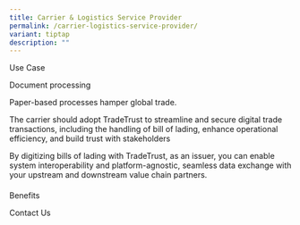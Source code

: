 ```yaml
---
title: Carrier & Logistics Service Provider
permalink: /carrier-logistics-service-provider/
variant: tiptap
description: ""
---
```

<p>Use Case</p>
<p>Document processing</p>
<p>Paper-based processes hamper global trade.</p>
<p>The carrier should adopt TradeTrust to streamline and secure digital trade
transactions, including the handling of bill of lading, enhance operational
efficiency, and build trust with stakeholders</p>
<p>By digitizing bills of lading with TradeTrust, as an issuer, you can enable
system interoperability and platform-agnostic, seamless data exchange with
your upstream and downstream value chain partners.</p>
<p></p>
<h4></h4>
<p></p>
<p></p>
<p></p>
<p></p>
<p></p>
<p>Benefits</p>
<p></p>
<p></p>
<p>Contact Us</p>